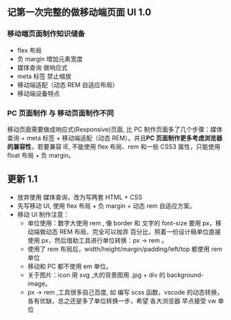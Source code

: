## 记第一次完整的做移动端页面 UI 1.0

### 移动端页面制作知识储备

- flex 布局
- 负 margin 增加元素宽度
- 媒体查询 做响应式
- meta 标签 禁止缩放
- 移动端适配（动态 REM 自适应布局）
- 移动端设备特点

### PC 页面制作 与 移动页面制作不同

移动页面需要做成响应式(Responsive)页面, 比 PC 制作页面多了几个步骤：媒体查询 + meta 标签 + 移动端适配（动态 REM）。并且**PC 页面制作更多考虑浏览器的兼容性**，若要兼容 IE, 不能使用 flex 布局、rem 和一些 CSS3 属性，只能使用 float 布局 + 负 margin。

## 更新 1.1

- 放弃使用 媒体查询，改为写两套 HTML + CSS
- 先写移动 UI, 使用 flex 布局 + 负 margin + 动态 rem 自适应方案。
- 移动 UI 制作注意：
  - 单位使用：数字大使用 rem , 像 border 和 文字的 font-size 要用 px，移动端做动态 REM 布局，完全可以抛弃 百分比，照着一份设计稿单位直接使用 px，然后借助工具进行单位转换：px -> rem 。
  - 使用了 rem 布局后，width/height/margin/padding/left/top 都使用 rem 单位
  - 移动和 PC 都不使用 em 单位。
  - 关于图片：icon 用 svg ,大的背景图用 .jpg + div 的 background-image。
  - px -> rem ,工具很多自己百度, 如 编写 scss 函数，vscode 的动态转换，各有优缺，总之还是多了单位转换一步，希望 各大浏览器 早点接受 vw 单位  
